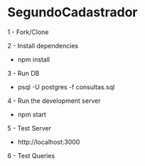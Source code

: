 # SegundoCadastrador

1 - Fork/Clone

2 - Install dependencies 
  - npm install

3 - Run DB 
  - psql -U postgres -f consultas.sql

4 - Run the development server 
  - npm start

5 - Test Server
  -  http://localhost:3000

6 - Test Queries


